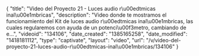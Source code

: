 {
    "title": "Video del Proyecto 21 - Luces audio r\u00edtmicas inal\u00e1mbricas",
    "description": "Video donde te mostramos el funcionamiento del Kit de luces audio r\u00edtmicas inal\u00e1mbricas, las cuales regularemos con ayuda de un potenci\u00f3metro, cambiando de e...",
    "videoid": "134106",
    "date_created": "1385165258",
    "date_modified": "1418181112",
    "type": "captivate",
    "layout": "video",
    "url": "\/v\/video-del-proyecto-21-luces-audio-r\u00edtmicas-inal\u00e1mbricas\/134106"
}